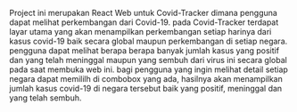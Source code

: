Project ini merupakan React Web untuk Covid-Tracker dimana pengguna dapat melihat perkembangan dari Covid-19. pada Covid-Tracker terdapat layar utama yang akan menampilkan perkembangan setiap harinya dari kasus covid-19 baik secara global maupun perkembangan di setiap negara.
pengguna dapat melihat berapa berapa banyak jumlah kasus yang positif dan yang telah meninggal maupun yang sembuh dari virus ini secara global pada saat membuka web ini.
bagi pengguna yang ingin melihat detail setiap negara dapat memililh di combobox yang ada, hasilnya akan menampilkan jumlah kasus covid-19 di negara tersebut baik yang positif, meninggal dan yang telah sembuh.